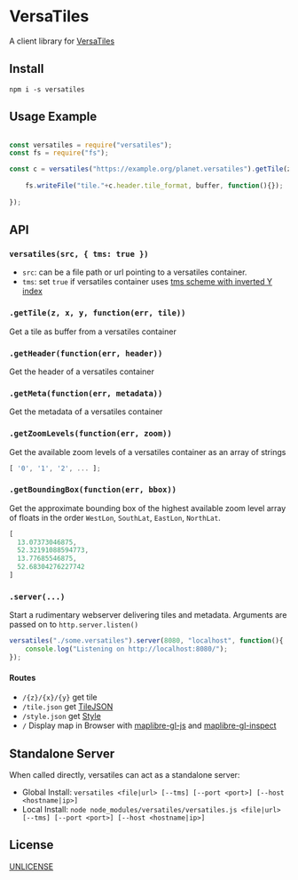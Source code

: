 # VersaTiles

A client library for [VersaTiles](https://github.com/versatiles-org/versatiles-spec)

## Install

`npm i -s versatiles`

## Usage Example

``` js

const versatiles = require("versatiles");
const fs = require("fs");

const c = versatiles("https://example.org/planet.versatiles").getTile(z,x,y, function(err, buffer){
	
	fs.writeFile("tile."+c.header.tile_format, buffer, function(){});
	
});

```

## API

### `versatiles(src, { tms: true })`

* `src`: can be a file path or url pointing to a versatiles container.
* `tms`: set `true` if versatiles container uses [tms scheme with inverted Y index](https://gist.github.com/tmcw/4954720)

### `.getTile(z, x, y, function(err, tile))`

Get a tile as buffer from a versatiles container

### `.getHeader(function(err, header))`

Get the header of a versatiles container

### `.getMeta(function(err, metadata))`

Get the metadata of a versatiles container

### `.getZoomLevels(function(err, zoom))`

Get the available zoom levels of a versatiles container as an array of strings

``` js
[ '0', '1', '2', ... ];
```

### `.getBoundingBox(function(err, bbox))`

Get the approximate bounding box of the highest available zoom level array of floats in the order `WestLon`, `SouthLat`, `EastLon`, `NorthLat`.

``` js
[
  13.07373046875,
  52.32191088594773,
  13.77685546875,
  52.68304276227742
]
```

### `.server(...)`

Start a rudimentary webserver delivering tiles and metadata. Arguments are passed on to `http.server.listen()`

``` js
versatiles("./some.versatiles").server(8080, "localhost", function(){
	console.log("Listening on http://localhost:8080/");
});
```

#### Routes

* `/{z}/{x}/{y}` get tile
* `/tile.json` get [TileJSON](https://github.com/mapbox/tilejson-spec)
* `/style.json` get [Style](https://docs.mapbox.com/mapbox-gl-js/style-spec/)
* `/` Display map in Browser with [maplibre-gl-js](https://github.com/maplibre/maplibre-gl-js) and [maplibre-gl-inspect](https://github.com/acalcutt/maplibre-gl-inspect)

## Standalone Server

When called directly, versatiles can act as a standalone server:

* Global Install: `versatiles <file|url> [--tms] [--port <port>] [--host <hostname|ip>]`
* Local Install: `node node_modules/versatiles/versatiles.js <file|url> [--tms] [--port <port>] [--host <hostname|ip>]`


## License

[UNLICENSE](https://unlicense.org/)
